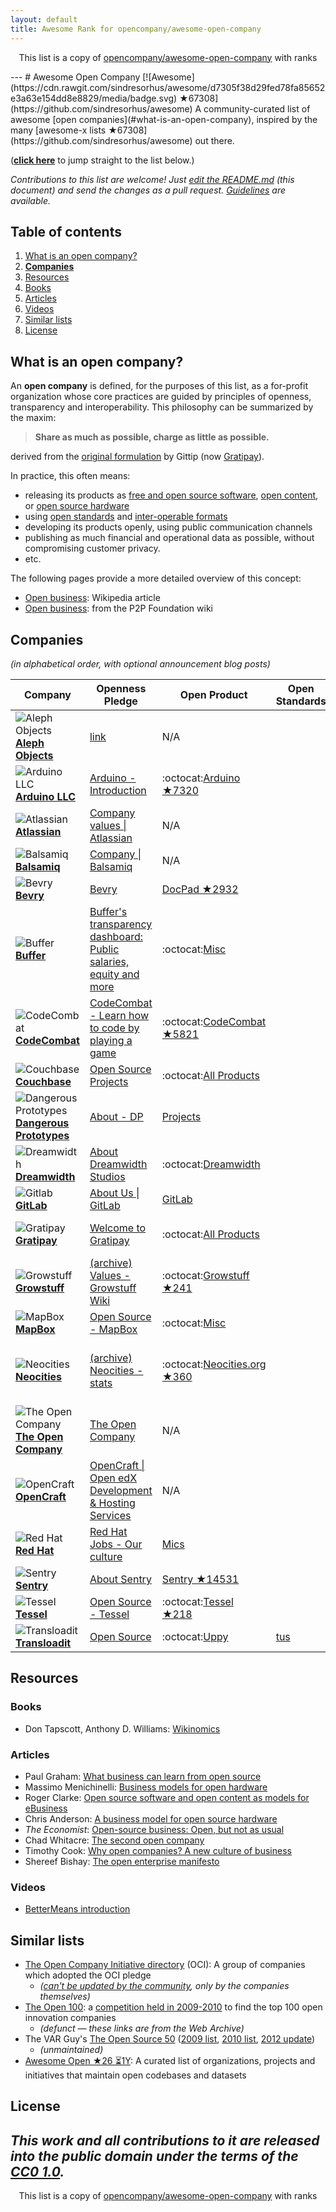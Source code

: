 ```yaml
---
layout: default
title: Awesome Rank for opencompany/awesome-open-company
---
```


<p align="center">
	This list is a copy of <a href="https://github.com/opencompany/awesome-open-company">opencompany/awesome-open-company</a> with ranks
</p>
---
# Awesome Open Company [![Awesome](https://cdn.rawgit.com/sindresorhus/awesome/d7305f38d29fed78fa85652e3a63e154dd8e8829/media/badge.svg) ★67308](https://github.com/sindresorhus/awesome)
A community-curated list of awesome [open companies](#what-is-an-open-company),
inspired by the many [awesome-x lists ★67308](https://github.com/sindresorhus/awesome) out there.

(**[click here](#companies)** to jump straight to the list below.)

*Contributions to this list are welcome! Just [edit the README.md](../../edit/master/README.md) (this document) and send the changes as a pull request. [Guidelines](../../wiki/Inclusion+guidelines) are available.*

## Table of contents
1. [What is an open company?](#what-is-an-open-company)
2. **[Companies](#companies)**
3. [Resources](#resources)
  1. [Books](#books)
  2. [Articles](#articles)
  3. [Videos](#videos)
4. [Similar lists](#similar-lists)
5. [License](#license)

## What is an open company?

An **open company** is defined, for the purposes of this list, as a for-profit organization whose core practices are guided by principles of openness, transparency and interoperability. This philosophy can be summarized by the maxim:

> **Share as much as possible, charge as little as possible.**

derived from the [original formulation](http://blog.gittip.com/post/26350459746/the-first-open-company/) by Gittip (now [Gratipay](http://gratipay.com)).

In practice, this often means:
- releasing its products as
  [free and open source software](https://en.wikipedia.org/wiki/Free_and_open-source_software),
  [open content](https://en.wikipedia.org/wiki/Free_content),
  or [open source hardware](https://en.wikipedia.org/wiki/Open-source_hardware)
- using [open standards](https://en.wikipedia.org/wiki/Open_standard)
  and [inter-operable formats](https://en.wikipedia.org/wiki/Interoperability)
- developing its products openly, using public communication channels
- publishing as much financial and operational data as possible, without compromising customer privacy.
- etc.

The following pages provide a more detailed overview of this concept:
- [Open business](https://en.wikipedia.org/wiki/Open_business): Wikipedia article
- [Open business](http://p2pfoundation.net/Open_Business): from the P2P Foundation wiki

## Companies
*(in alphabetical order, with optional announcement blog posts)*

Company | Openness Pledge | Open Product | Open Standards | Statement | Open Channel | Open Finance
------------ | ------------- | ------------- | ------------- | ------------- | ------------- | -------------
![Aleph Objects](http://www.google.com/s2/favicons?domain=alephobjects.com) [**Aleph Objects**](https://www.alephobjects.com/) | [link](https://www.alephobjects.com/) | N/A |  |  |  |
![Arduino LLC](http://www.google.com/s2/favicons?domain=arduino.cc) [**Arduino LLC**](http://www.arduino.cc) | [Arduino - Introduction](http://www.arduino.cc/en/Guide/Introduction) | :octocat:[Arduino ★7320](https://github.com/arduino/Arduino) |  |  |  |
![Atlassian](http://www.google.com/s2/favicons?domain=atlassian.com) [**Atlassian**](https://www.atlassian.com/) | [Company values \| Atlassian](https://www.atlassian.com/company/about/values) | N/A |  |  |  |
![Balsamiq](http://www.google.com/s2/favicons?domain=balsamiq.com) [**Balsamiq**](https://balsamiq.com/) | [Company \| Balsamiq](https://balsamiq.com/company/#goodcitizen) | N/A |  |  |  |
![Bevry](http://www.google.com/s2/favicons?domain=bevry.me) [**Bevry**](https://bevry.me) | [Bevry](https://bevry.me) | [DocPad ★2932](https://github.com/docpad/docpad) |  |  |  |
![Buffer](http://www.google.com/s2/favicons?domain=buffer.com) [**Buffer**](https://buffer.com/) | [Buffer's transparency dashboard: Public salaries, equity and more](https://buffer.com/transparency) | :octocat:[Misc](https://github.com/bufferapp/) |  |*[Why we have a core value of transparency at our startup](http://joel.is/why-we-have-a-core-value-of-transparency-at-our-startup/)*|  | [Revenue](https://open.buffer.com/buffer-public-revenue-dashboard/)
![CodeCombat](http://www.google.com/s2/favicons?domain=codecombat.com/) [**CodeCombat**](http://codecombat.com/) | [CodeCombat - Learn how to code by playing a game](http://codecombat.com/legal) | :octocat:[CodeCombat ★5821](https://github.com/codecombat/codecombat) |  |*[Why you should open-source your startup](http://blog.codecombat.com/why-you-should-open-source-your-startup)*|  |
![Couchbase](http://www.google.com/s2/favicons?domain=couchbase.com) [**Couchbase**](http://www.couchbase.com/) | [Open Source Projects](http://www.couchbase.com/open-source) | :octocat:[All Products](https://github.com/couchbase) |  |  |  |
![Dangerous Prototypes](http://www.google.com/s2/favicons?domain=dangerousprototypes.com) [**Dangerous Prototypes**](http://dangerousprototypes.com/) | [About - DP](http://dangerousprototypes.com/docs/About) | [Projects](https://code.google.com/archive/p/dangerous-prototypes-open-hardware/) |  |  |  |
![Dreamwidth](http://www.google.com/s2/favicons?domain=dreamwidth.org) [**Dreamwidth**](http://www.dreamwidth.org/) | [About Dreamwidth Studios](http://www.dreamwidth.org/about) | :octocat:[Dreamwidth](https://github.com/dreamwidth/) |  |  |  |
![Gitlab](http://www.google.com/s2/favicons?domain=gitlab.com) [**GitLab**](https://about.gitlab.com/) | [About Us \| GitLab](https://about.gitlab.com/about/) | [GitLab](https://gitlab.com/groups/gitlab-org) |  |  |  |
![Gratipay](http://www.google.com/s2/favicons?domain=gratipay.com) [**Gratipay**](https://gratipay.com/) | [Welcome to Gratipay](http://inside.gratipay.com/big-picture/welcome) | :octocat:[All Products](https://github.com/gratipay) |  |*[The first open company](http://blog.gittip.com/post/26350459746/the-first-open-company/)*|  | [Finance ★12](https://github.com/gratipay/finances#readme)
![Growstuff](http://growstuff.org/assets/favicon-2f083c214b9adaf9e2ce78bcd532e4c9.ico) [**Growstuff**](http://www.growstuff.org/) | [(archive) Values - Growstuff Wiki](http://web.archive.org/web/20150906064358/http://wiki.growstuff.org/index.php/Values) | :octocat:[Growstuff ★241](https://github.com/Growstuff/growstuff) |  |*[Why Growstuff is open source](http://blog.growstuff.org/2013/02/20/why-growstuff-is-open-source/)*|  |
![MapBox](http://www.google.com/s2/favicons?domain=mapbox.com) [**MapBox**](http://mapbox.com/) | [Open Source - MapBox](http://mapbox.com/about/open) | :octocat:[Misc](https://github.com/mapbox) |  |  |  |
![Neocities](http://www.google.com/s2/favicons?domain=neocities.org) [**Neocities**](https://neocities.org/) | [(archive) Neocities - stats](http://wayback.archive.org/web/20150907143713id_/https://neocities.org/stats) | :octocat:[Neocities.org ★360](https://github.com/neocities/neocities) |  |*[The first Neocities Open Company report](https://neocities.org/blog/open-company-progress-report-2014)*|  |
![The Open Company](http://www.google.com/s2/favicons?domain=theopencompany.net) [**The Open Company**](http://theopencompany.net/) | [The Open Company](http://theopencompany.net/pages/about-us) | N/A |  |  |  |
![OpenCraft](http://www.google.com/s2/favicons?domain=opencraft.com) [**OpenCraft**](http://opencraft.com/) | [OpenCraft \| Open edX Development &amp; Hosting Services](http://opencraft.com/) | N/A |  |  |  |
![Red Hat](http://www.google.com/s2/favicons?domain=redhat.com) [**Red Hat**](https://www.redhat.com/) | [Red Hat Jobs - Our culture](https://www.redhat.com/en/jobs/life/culture) | [Mics](https://www.redhat.com/en/open-source/communities) |  |  |  |
![Sentry](https://www.google.com/s2/favicons?domain=sentry.io) [**Sentry**](https://sentry.io/) | [About Sentry](https://sentry.io/about/) | [Sentry ★14531](https://github.com/getsentry/sentry) | | [Driven by Open Source](https://blog.sentry.io/2015/06/30/driven-by-open-source) | | |
![Tessel](http://i.imgur.com/Xe9AYlw.png) [**Tessel**](https://tessel.io/) | [Open Source - Tessel](https://tessel.io/opensource) | :octocat:[Tessel ★218](https://github.com/tessel/project) |  |  |  |
![Transloadit](https://www.google.com/s2/favicons?domain=transloadit.com) [**Transloadit**](https://transloadit.com/) | [Open Source](https://transloadit.com/open-source/) | :octocat:[Uppy](https://uppy.io) | [tus](https://tus.io) | [Jobs & Culture](https://transloadit.com/jobs/) |  |

## Resources

### Books
- Don Tapscott, Anthony D. Williams: [Wikinomics](https://en.wikipedia.org/wiki/Wikinomics)

### Articles
- Paul Graham: [What business can learn from open source](http://www.paulgraham.com/opensource.html)
- Massimo Menichinelli: [Business models for open hardware](http://www.openp2pdesign.org/2011/open-design/business-models-for-open-hardware/)
- Roger Clarke: [Open source software and open content as models for eBusiness](http://www.rogerclarke.com/EC/Bled04.html)
- Chris Anderson: [A business model for open source hardware](http://www.longtail.com/the_long_tail/2009/01/a-business-mode.html)
- *The Economist*: [Open-source business: Open, but not as usual](http://www.economist.com/node/5624944)
- Chad Whitacre: [The second open company](https://medium.com/gratipay-blog/the-second-open-company-4cbab7ca1a47)
- Timothy Cook: [Why open companies? A new culture of business](https://medium.com/open-companies/why-open-companies-fdb74d1b4f0f)
- Shereef Bishay: [The open enterprise manifesto](http://www.opencompany.org/resources/whitepaper.pdf)

### Videos
- [BetterMeans introduction](https://www.youtube.com/watch?v=MAlnMWlvw9g)

## Similar lists
- [The Open Company Initiative directory](http://www.opencompany.org/directory/) (OCI):
  A group of companies which adopted the OCI pledge
  - *([can't be updated by the community](https://github.com/opencompany/www.opencompany.org/issues/103), only by the companies themselves)*
- [The Open 100](http://wayback.archive.org/web/20110824041839/http://www.openbusiness.cc/category/directory/openbusiness/): a [competition held in 2009-2010](http://wayback.archive.org/web/20120727175118/http://www.openbusiness.cc/open100/about/) to find the top 100 open innovation companies
  - *(defunct — these links are from the Web Archive)*
- The VAR Guy's [The Open Source 50](http://thevarguy.com/var-guy/var-guys-open-source-50) ([2009 list](http://wayback.archive.org/web/20121118155240/http://www.thevarguy.com/the-open-source-50/the-open-source-50-listed-a-to-z/), [2010 list](http://wayback.archive.org/web/20120509194329/http://www.thevarguy.com/the-open-source-50/the-open-source-50-a-to-z-2010-edition/), [2012 update](http://thevarguy.com/open-source-application-software-companies/top-50-open-source-companies-where-are-they-now))
  - *(unmaintained)*
- [Awesome Open ★26 ⏳1Y](https://github.com/paulhendricks/awesome-open):
  A curated list of organizations, projects and initiatives that maintain open codebases and datasets

## License
*This work and all contributions to it are released into the public domain under the terms of the [CC0 1.0](https://creativecommons.org/publicdomain/zero/1.0/).*
---
<p align="center">
	This list is a copy of <a href="https://github.com/opencompany/awesome-open-company">opencompany/awesome-open-company</a> with ranks
</p>
